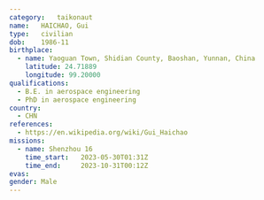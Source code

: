 ```yaml
---
category:	taikonaut
name:	HAICHAO, Gui
type:	civilian
dob:	1986-11
birthplace:
  - name: Yaoguan Town, Shidian County, Baoshan, Yunnan, China
    latitude: 24.71889
    longitude: 99.20000
qualifications:
  - B.E. in aerospace engineering
  - PhD in aerospace engineering
country:
  - CHN
references:
  - https://en.wikipedia.org/wiki/Gui_Haichao
missions:
  - name: Shenzhou 16
    time_start:   2023-05-30T01:31Z
	time_end:     2023-10-31T00:12Z
evas:
gender:	Male
---
```

